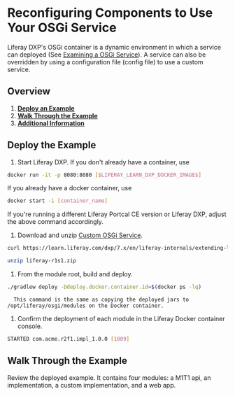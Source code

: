 # Reconfiguring Components to Use Your OSGi Service

Liferay DXP's OSGi container is a dynamic environment in which a service can deployed (See [Examining a OSGi Service](./examining-an-osgi-service.md)). A service can also be overridden by using a configuration file (config file) to use a custom service.

## Overview

1. [**Deploy an Example**](#deploy-the-example)
1. [**Walk Through the Example**](#walk-through-the-example)
1. [**Additional Information**](#additional-information)

## Deploy the Example

1. Start Liferay DXP. If you don't already have a container, use

  ```bash
  docker run -it -p 8080:8080 [$LIFERAY_LEARN_DXP_DOCKER_IMAGE$]
  ```

  If you already have a docker container, use

  ```bash
  docker start -i [container_name]
  ```

  If you're running a different Liferay Portcal CE version or Liferay DXP, adjust the above command accordingly.

1. Download and unzip [Custom OSGi Service](./reconfiguring-components-to-use-your-osgi-service/resources/liferay-m1t1.zip).

  ```bash
  curl https://learn.liferay.com/dxp/7.x/en/liferay-internals/extending-liferay/overriding-osgi-services/reconfiguring-components-to-use-your-osgi-service/resources/liferay-m1t1.zip -O
  ```

  ```bash
  unzip liferay-r1s1.zip
  ```

1. From the module root, build and deploy.

  ```bash
  ./gradlew deploy -Ddeploy.docker.container.id=$(docker ps -lq)
  ```

  ```tip::
    This command is the same as copying the deployed jars to /opt/liferay/osgi/modules on the Docker container.
  ```

1. Confirm the deployment of each module in the Liferay Docker container console.

  ```bash
  STARTED com.acme.r2f1.impl_1.0.0 [1009]
  ```

## Walk Through the Example

Review the deployed example. It contains four modules: a M1T1 api, an implementation, a custom implementation, and a web app.
